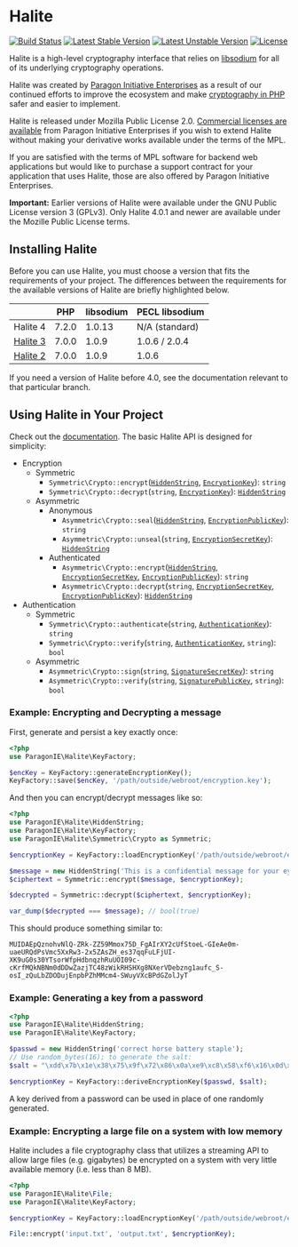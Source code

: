 # Halite

[![Build Status](https://travis-ci.org/paragonie/halite.svg?branch=master)](https://travis-ci.org/paragonie/halite)
[![Latest Stable Version](https://poser.pugx.org/paragonie/halite/v/stable)](https://packagist.org/packages/paragonie/halite)
[![Latest Unstable Version](https://poser.pugx.org/paragonie/halite/v/unstable)](https://packagist.org/packages/paragonie/halite)
[![License](https://poser.pugx.org/paragonie/halite/license)](https://packagist.org/packages/paragonie/halite)

Halite is a high-level cryptography interface that relies on [libsodium](https://pecl.php.net/package/libsodium)
for all of its underlying cryptography operations.

Halite was created by [Paragon Initiative Enterprises](https://paragonie.com) as
a result of our continued efforts to improve the ecosystem and make [cryptography in PHP](https://paragonie.com/blog/2015/09/state-cryptography-in-php)
safer and easier to implement.

Halite is released under Mozilla Public License 2.0. [Commercial licenses are available](https://paragonie.com/contact)
from Paragon Initiative Enterprises if you wish to extend Halite without making your
derivative works available under the terms of the MPL.

If you are satisfied with the terms of MPL software for backend web applications
but would like to purchase a support contract for your application that uses Halite,
those are also offered by Paragon Initiative Enterprises.

**Important:** Earlier versions of Halite were available under the GNU Public License
version 3 (GPLv3). Only Halite 4.0.1 and newer are available under the Mozille Public
License terms.

## Installing Halite

Before you can use Halite, you must choose a version that fits the requirements 
of your project. The differences between the requirements for the available 
versions of Halite are briefly highlighted below.

|                                                            | PHP   | libsodium | PECL libsodium |
|------------------------------------------------------------|-------|-----------|----------------|
| Halite 4                                                   | 7.2.0 | 1.0.13    | N/A (standard) |
| [Halite 3](https://github.com/paragonie/halite/tree/v3.x)  | 7.0.0 | 1.0.9     | 1.0.6 / 2.0.4  |
| [Halite 2](https://github.com/paragonie/halite/tree/v2.2)  | 7.0.0 | 1.0.9     | 1.0.6          |

If you need a version of Halite before 4.0, see the documentation relevant to that
particular branch.

## Using Halite in Your Project

Check out the [documentation](doc). The basic Halite API is designed for simplicity:

  * Encryption
    * Symmetric
       * `Symmetric\Crypto::encrypt`([`HiddenString`](doc/Classes/HiddenString.md), [`EncryptionKey`](doc/Classes/Symmetric/EncryptionKey.md)): `string`
       * `Symmetric\Crypto::decrypt`(`string`, [`EncryptionKey`](doc/Classes/Symmetric/EncryptionKey.md)): [`HiddenString`](doc/Classes/HiddenString.md)
    * Asymmetric
       * Anonymous
         * `Asymmetric\Crypto::seal`([`HiddenString`](doc/Classes/HiddenString.md), [`EncryptionPublicKey`](doc/Classes/Asymmetric/EncryptionPublicKey.md)): `string`
         * `Asymmetric\Crypto::unseal`(`string`, [`EncryptionSecretKey`](doc/Classes/Asymmetric/EncryptionSecretKey.md)): [`HiddenString`](doc/Classes/HiddenString.md)
       * Authenticated
         * `Asymmetric\Crypto::encrypt`([`HiddenString`](doc/Classes/HiddenString.md), [`EncryptionSecretKey`](doc/Classes/Asymmetric/EncryptionSecretKey.md), [`EncryptionPublicKey`](doc/Classes/Asymmetric/EncryptionPublicKey.md)): `string`
         * `Asymmetric\Crypto::decrypt`(`string`, [`EncryptionSecretKey`](doc/Classes/Asymmetric/EncryptionSecretKey.md), [`EncryptionPublicKey`](doc/Classes/Asymmetric/EncryptionPublicKey.md)): [`HiddenString`](doc/Classes/HiddenString.md)
  * Authentication
    * Symmetric
       * `Symmetric\Crypto::authenticate`(`string`, [`AuthenticationKey`](doc/Classes/Symmetric/AuthenticationKey.md)): `string`
       * `Symmetric\Crypto::verify`(`string`, [`AuthenticationKey`](doc/Classes/Symmetric/AuthenticationKey.md), `string`): `bool`
    * Asymmetric
       * `Asymmetric\Crypto::sign`(`string`, [`SignatureSecretKey`](doc/Classes/Asymmetric/SignatureSecretKey.md)): `string`
       * `Asymmetric\Crypto::verify`(`string`, [`SignaturePublicKey`](doc/Classes/Asymmetric/SignaturePublicKey.md), `string`): `bool`

### Example: Encrypting and Decrypting a message

First, generate and persist a key exactly once:

```php
<?php
use ParagonIE\Halite\KeyFactory;

$encKey = KeyFactory::generateEncryptionKey();
KeyFactory::save($encKey, '/path/outside/webroot/encryption.key');
```

And then you can encrypt/decrypt messages like so:

```php
<?php
use ParagonIE\Halite\HiddenString;
use ParagonIE\Halite\KeyFactory;
use ParagonIE\Halite\Symmetric\Crypto as Symmetric;

$encryptionKey = KeyFactory::loadEncryptionKey('/path/outside/webroot/encryption.key');

$message = new HiddenString('This is a confidential message for your eyes only.');
$ciphertext = Symmetric::encrypt($message, $encryptionKey);

$decrypted = Symmetric::decrypt($ciphertext, $encryptionKey);

var_dump($decrypted === $message); // bool(true)
```

This should produce something similar to:

    MUIDAEpQznohvNlQ-ZRk-ZZ59Mmox75D_FgAIrXY2cUfStoeL-GIeAe0m-uaeURQdPsVmc5XxRw3-2x5ZAsZH_es37qqFuLFjUI-XK9uG0s30YTsorWfpHdbnqzhRuUOI09c-cKrfMQkNBNm0dDDwZazjTC48zWikRHSHXg8NXerVDebzng1aufc_S-osI_zQuLbZDODujEnpbPZhMMcm4-SWuyVXcBPdGZolJyT


### Example: Generating a key from a password

```php
<?php
use ParagonIE\Halite\HiddenString;
use ParagonIE\Halite\KeyFactory;

$passwd = new HiddenString('correct horse battery staple');
// Use random_bytes(16); to generate the salt:
$salt = "\xdd\x7b\x1e\x38\x75\x9f\x72\x86\x0a\xe9\xc8\x58\xf6\x16\x0d\x3b";

$encryptionKey = KeyFactory::deriveEncryptionKey($passwd, $salt);
```

A key derived from a password can be used in place of one randomly generated.

### Example: Encrypting a large file on a system with low memory

Halite includes a file cryptography class that utilizes a streaming API to
allow large files (e.g. gigabytes) be encrypted on a system with very little
available memory (i.e. less than 8 MB).

```php
<?php
use ParagonIE\Halite\File;
use ParagonIE\Halite\KeyFactory;

$encryptionKey = KeyFactory::loadEncryptionKey('/path/outside/webroot/encryption.key');

File::encrypt('input.txt', 'output.txt', $encryptionKey);
```
